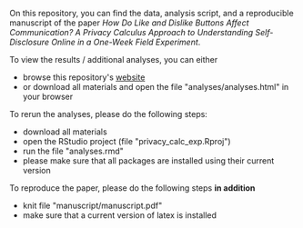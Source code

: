 On this repository, you can find the data, analysis script, and a reproducible manuscript of the paper _How Do Like and Dislike Buttons Affect Communication? A Privacy Calculus Approach to Understanding Self-Disclosure Online in a One-Week Field Experiment_. 

To view the results / additional analyses, you can either
 - browse this repository's [website](https://tdienlin.github.io/privacy_calc_exp/)
 - or download all materials and open the file "analyses/analyses.html" in your browser
 
To rerun the analyses, please do the following steps:

 - download all materials
 - open the RStudio project (file "privacy_calc_exp.Rproj")
 - run the file "analyses.rmd"
 - please make sure that all packages are installed using their current version
 
To reproduce the paper, please do the following steps **in addition**

 - knit file "manuscript/manuscript.pdf"
 - make sure that a current version of latex is installed
